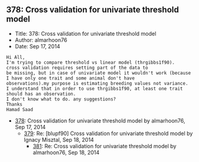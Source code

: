 ## 378: Cross validation for univariate threshold model

- Title: 378: Cross validation for univariate threshold model
- Author: almarhoon76
- Date: Sep 17, 2014
```
Hi All,
I'm trying to compare threshold vs linear model (thrgibbs1f90).   cross validation requires setting part of the data to
be missing, but in case of univariate model it wouldn't work (because I have only one trait and some animal don't have
observations).my purpose is estimating breeding values not variance.
I understand that in order to use thrgibbs1f90, at least one trait should has an observation.
I don't know what to do. any suggestions?  
Thanks 
Hamad Saad
```

- [378](0378.md): Cross validation for univariate threshold model by almarhoon76, Sep 17, 2014
    - [379](0379.md): Re: [blupf90] Cross validation for univariate threshold model by Ignacy Misztal, Sep 18, 2014
        - [381](0381.md): Re: Cross validation for univariate threshold model by almarhoon76, Sep 18, 2014
